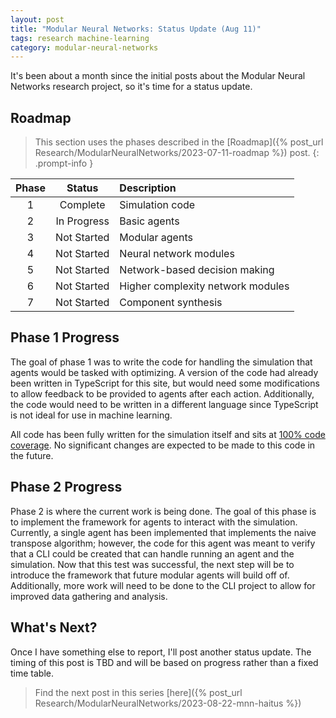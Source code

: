 ```yaml
---
layout: post
title: "Modular Neural Networks: Status Update (Aug 11)"
tags: research machine-learning
category: modular-neural-networks
---
```

It's been about a month since the initial posts about the Modular Neural
Networks research project, so it's time for a status update.

## Roadmap
> This section uses the phases described in the
> [Roadmap]({% post_url Research/ModularNeuralNetworks/2023-07-11-roadmap %})
> post.
{: .prompt-info }

| Phase | Status | Description |
|:-----:|:------:|:------------|
| 1 | Complete | Simulation code |
| 2 | In Progress | Basic agents |
| 3 | Not Started | Modular agents |
| 4 | Not Started | Neural network modules |
| 5 | Not Started | Network-based decision making |
| 6 | Not Started | Higher complexity network modules |
| 7 | Not Started | Component synthesis |

## Phase 1 Progress
The goal of phase 1 was to write the code for handling the simulation that
agents would be tasked with optimizing. A version of the code had already been
written in TypeScript for this site, but would need some modifications to allow
feedback to be provided to agents after each action. Additionally, the code
would need to be written in a different language since TypeScript is not ideal
for use in machine learning.

All code has been fully written for the simulation itself and sits at
[100% code coverage](https://app.codecov.io/gh/zkWildfire/wizard.dev). No
significant changes are expected to be made to this code in the future.

## Phase 2 Progress
Phase 2 is where the current work is being done. The goal of this phase is to
implement the framework for agents to interact with the simulation. Currently,
a single agent has been implemented that implements the naive transpose
algorithm; however, the code for this agent was meant to verify that a CLI
could be created that can handle running an agent and the simulation. Now that
this test was successful, the next step will be to introduce the framework
that future modular agents will build off of. Additionally, more work will need
to be done to the CLI project to allow for improved data gathering and analysis.

## What's Next?
Once I have something else to report, I'll post another status update. The
timing of this post is TBD and will be based on progress rather than a fixed
time table.

> Find the next post in this series [here]({% post_url Research/ModularNeuralNetworks/2023-08-22-mnn-haitus %})
